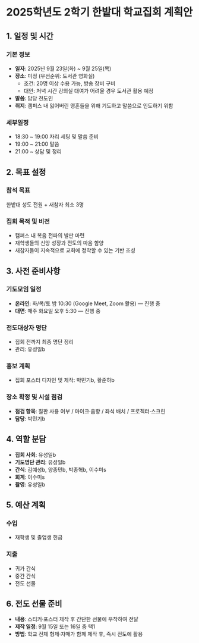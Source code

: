 # 2025학년도 2학기 한밭대 학교집회 계획안

## 1. 일정 및 시간

### 기본 정보
- **일자**: 2025년 9월 23일(화) ~ 9월 25일(목)
- **장소**: 미정 (우선순위: 도서관 영화실)
  - 조건: 20명 이상 수용 가능, 방송 장비 구비
  - 대안: 저녁 시간 강의실 대여가 어려울 경우 도서관 활용 예정
- **말씀**: 담당 전도인
- **취지**: 캠퍼스 내 잃어버린 영혼들을 위해 기도하고 말씀으로 인도하기 위함

### 세부일정
- 18:30 ~ 19:00 자리 세팅 및 말씀 준비
- 19:00 ~ 21:00 말씀
- 21:00 ~ 상담 및 정리

## 2. 목표 설정

### 참석 목표
한밭대 성도 전원 + 새참자 최소 3명

### 집회 목적 및 비전
- 캠퍼스 내 복음 전파의 발판 마련
- 재학생들의 신앙 성장과 전도의 마음 함양
- 새참자들이 지속적으로 교회에 정착할 수 있는 기반 조성

## 3. 사전 준비사항

### 기도모임 일정
- **온라인**: 화/목/토 밤 10:30 (Google Meet, Zoom 활용) — 진행 중
- **대면**: 매주 화요일 오후 5:30 — 진행 중

### 전도대상자 명단
- 집회 전까지 최종 명단 정리
- 관리: 유성일b

### 홍보 계획
- 집회 포스터 디자인 및 제작: 박민기b, 황준하b

### 장소 확정 및 시설 점검
- **점검 항목**: 칠판 사용 여부 / 마이크·음향 / 좌석 배치 / 프로젝터·스크린
- **담당**: 박민기b

## 4. 역할 분담

- **집회 사회**: 유성일b
- **기도명단 관리**: 유성일b
- **간식**: 김예성b, 양종민b, 박종혁b, 이수미s
- **회계**: 이수미s
- **촬영**: 유성일b

## 5. 예산 계획

### 수입
- 재학생 및 졸업생 헌금

### 지출
- 귀가 간식
- 중간 간식
- 전도 선물

## 6. 전도 선물 준비

- **내용**: 스티커·포스터 제작 후 간단한 선물에 부착하여 전달
- **제작 일정**: 9월 15일 또는 16일 중 택1
- **방법**: 학교 전체 형제·자매가 함께 제작 후, 즉시 전도에 활용
